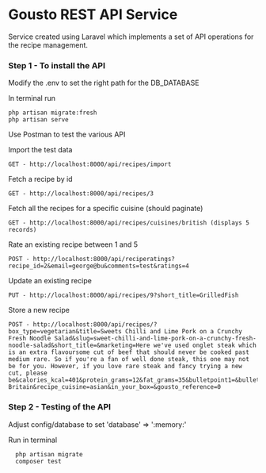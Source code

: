 # Gousto REST API Service
Service created using Laravel which implements a set of API operations for the recipe management.

### Step 1 - To install the API
Modify the .env to set the right path for the DB_DATABASE

In terminal run
```
php artisan migrate:fresh
php artisan serve
```

Use Postman to test the various API

Import the test data
```
GET - http://localhost:8000/api/recipes/import
```

Fetch a recipe by id
```
GET - http://localhost:8000/api/recipes/3
```

Fetch all the recipes for a specific cuisine (should paginate)
```
GET - http://localhost:8000/api/recipes/cuisines/british (displays 5 records)
```

Rate an existing recipe between 1 and 5
```
POST - http://localhost:8000/api/reciperatings?recipe_id=2&email=george@bu&comments=test&ratings=4
```

Update an existing recipe
```
PUT - http://localhost:8000/api/recipes/9?short_title=GrilledFish
```

Store a new recipe
```
POST - http://localhost:8000/api/recipes/?box_type=vegetarian&title=Sweets Chilli and Lime Pork on a Crunchy Fresh Noodle Salad&slug=sweet-chilli-and-lime-pork-on-a-crunchy-fresh-noodle-salad&short_title=&marketing=Here we've used onglet steak which is an extra flavoursome cut of beef that should never be cooked past medium rare. So if you're a fan of well done steak, this one may not be for you. However, if you love rare steak and fancy trying a new cut, please be&calories_kcal=401&protein_grams=12&fat_grams=35&bulletpoint1=&bulletpoint2=&bulletpoint3=&recipe_diet_type_id=meat&season=all&base=noodles&protein_source=pork&preparation_time_minutes=35&shelf_life_days=4&equipment_needed=Appetite&origin_country=Great Britain&recipe_cuisine=asian&in_your_box=&gousto_reference=0
```

### Step 2 - Testing of the API
Adjust config/database to set 'database' => ':memory:'

Run in terminal
```
  php artisan migrate
  composer test
```
